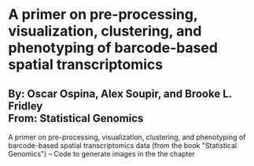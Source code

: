 # A primer on pre-processing, visualization, clustering, and phenotyping of barcode-based spatial transcriptomics
## By: Oscar Ospina, Alex Soupir, and Brooke L. Fridley <br/> From: Statistical Genomics

A primer on pre-processing, visualization, clustering, and phenotyping of barcode-based spatial transcriptomics data (from the book "Statistical Genomics") – Code to generate images in the the chapter
